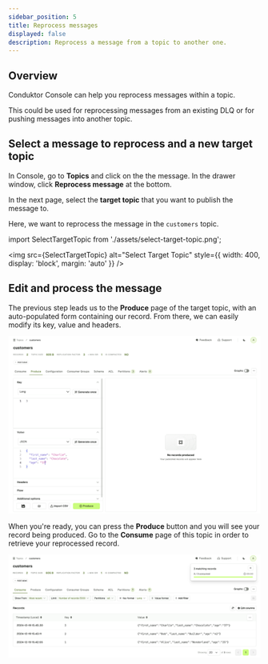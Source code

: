 ```yaml
---
sidebar_position: 5
title: Reprocess messages
displayed: false
description: Reprocess a message from a topic to another one.
---
```


## Overview

Conduktor <GlossaryTerm>Console</GlossaryTerm> can help you reprocess messages within a <GlossaryTerm>topic</GlossaryTerm>.

This could be used for reprocessing messages from an existing <GlossaryTerm>DLQ</GlossaryTerm> or for pushing messages into another topic.

## Select a message to reprocess and a new target topic

In Console, go to **Topics** and click on the the message. In the drawer window, click **Reprocess message** at the bottom. 

In the next page, select the **target topic** that you want to publish the message to.

Here, we want to reprocess the message in the `customers` topic.

import SelectTargetTopic from './assets/select-target-topic.png';

<img src={SelectTargetTopic} alt="Select Target Topic" style={{ width: 400, display: 'block', margin: 'auto' }} />

## Edit and process the message

The previous step leads us to the **Produce** page of the target topic, with an auto-populated form containing our record. From there, we can easily modify its key, value and headers.

![Reprocess the record](assets/reprocess-record.png)

When you're ready, you can press the **Produce** button and you will see your record being produced. Go to the **Consume** page of this topic in order to retrieve your reprocessed record.

![Consume the reprocessed record](assets/consume-reprocess-record.png)

